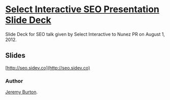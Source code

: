 ﻿# [Select Interactive SEO Presentation Slide Deck](http://www.select-interactive.com)

Slide Deck for SEO talk given by Select Interactive to Nunez PR on August 1, 2012.

## Slides
[http://seo.sidev.co](http://seo.sidev.co)

### Author
[Jeremy Burton](mailto:jeremy@select-interactive.com).